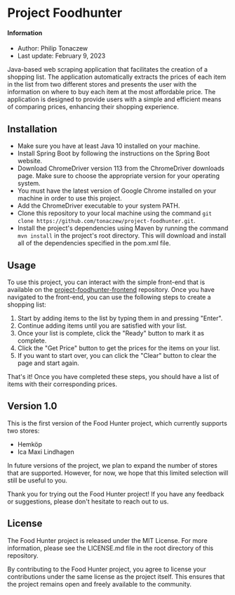 # Project Foodhunter

#### Information 

- Author: Philip Tonaczew
- Last update: February 9, 2023

Java-based web scraping application that facilitates the creation of a shopping list. The application automatically extracts the prices of each item in the list from two different stores and presents the user with the information on where to buy each item at the most affordable price. The application is designed to provide users with a simple and efficient means of comparing prices, enhancing their shopping experience.


## Installation

- Make sure you have at least Java 10 installed on your machine. 
- Install Spring Boot by following the instructions on the Spring Boot website.
- Download ChromeDriver version 113 from the ChromeDriver downloads page. Make sure to choose the appropriate version for your operating system.
- You must have the latest version of Google Chrome installed on your machine in order to use this project.
- Add the ChromeDriver executable to your system PATH. 
- Clone this repository to your local machine using the command 
`git clone https://github.com/tonaczew/project-foodhunter.git`.
- Install the project's dependencies using Maven by running the command `mvn install` in the project's root directory. This will download and install all of the dependencies specified in the pom.xml file.


## Usage

To use this project, you can interact with the simple front-end that is available on the [project-foodhunter-frontend](https://github.com/tonaczew/project-foodhunter-frontend) repository. Once you have navigated to the front-end, you can use the following steps to create a shopping list:

1. Start by adding items to the list by typing them in and pressing "Enter".
2. Continue adding items until you are satisfied with your list.
3. Once your list is complete, click the "Ready" button to mark it as complete.
4. Click the "Get Price" button to get the prices for the items on your list.
5. If you want to start over, you can click the "Clear" button to clear the page and start again.

That's it! Once you have completed these steps, you should have a list of items with their corresponding prices.

## Version 1.0
This is the first version of the Food Hunter project, which currently supports two stores:

- Hemköp
- Ica Maxi Lindhagen

In future versions of the project, we plan to expand the number of stores that are supported. However, for now, we hope that this limited selection will still be useful to you.

Thank you for trying out the Food Hunter project! If you have any feedback or suggestions, please don't hesitate to reach out to us.

## License

The Food Hunter project is released under the MIT License. For more information, please see the LICENSE.md file in the root directory of this repository.

By contributing to the Food Hunter project, you agree to license your contributions under the same license as the project itself. This ensures that the project remains open and freely available to the community.
